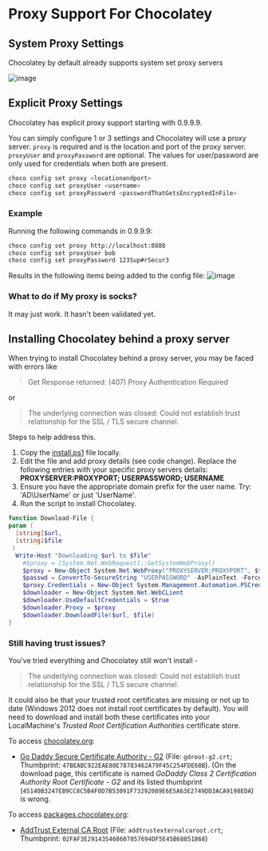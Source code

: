 # Proxy Support For Chocolatey

## System Proxy Settings
Chocolatey by default already supports system set proxy servers 

![image](https://cloud.githubusercontent.com/assets/63502/10038284/454be026-6189-11e5-8f83-e29d1705995c.png)

## Explicit Proxy Settings
Chocolatey has explicit proxy support starting with 0.9.9.9.

You can simply configure 1 or 3 settings and Chocolatey will use a proxy server. `proxy` is required and is the location and port of the proxy server. `proxyUser` and `proxyPassword` are optional. The values for user/password are only used for credentials when both are present.

~~~sh
choco config set proxy <locationandport>
choco config set proxyUser <username>
choco config set proxyPassword <passwordThatGetsEncryptedInFile>
~~~~

### Example

Running the following commands in 0.9.9.9:
~~~sh
choco config set proxy http://localhost:8888
choco config set proxyUser bob
choco config set proxyPassword 123Sup#rSecur3
~~~

Results in the following items being added to the config file:
![image](https://cloud.githubusercontent.com/assets/63502/10038348/4205507c-618a-11e5-911b-122eb960bc53.png)

### What to do if My proxy is socks?

It may just work. It hasn't been validated yet.

## Installing Chocolatey behind a proxy server

When trying to install Chocolatey behind a proxy server, you may be faced with errors like

> Get Response returned: (407) Proxy Authentication Required

or 

> The underlying connection was closed: Could not establish trust relationship for the SSL / TLS secure channel.

Steps to help address this.

1. Copy the [install.ps1](https://chocolatey.org/install.ps1) file locally.
2. Edit the file and add proxy details (see code change). Replace the following entries with your specific proxy servers details: **PROXYSERVER:PROXYPORT; USERPASSWORD; USERNAME**
3. Ensure you have the appropriate domain prefix for the user name. Try: 'AD\UserName' or just 'UserName'.
4. Run the script to install Chocolatey.

```PowerShell
function Download-File {
param (
  [string]$url,
  [string]$file
 )
  Write-Host "Downloading $url to $file"
    #$proxy = [System.Net.WebRequest]::GetSystemWebProxy()
    $proxy = New-Object System.Net.WebProxy("PROXYSERVER:PROXYPORT", $true)
    $passwd = ConvertTo-SecureString "USERPASSWORD" -AsPlainText -Force; ## Website credentials
    $proxy.Credentials = New-Object System.Management.Automation.PSCredential ("USERNAME", $passwd);
    $downloader = New-Object System.Net.WebCLient
    $downloader.UseDefaultCredentials = $true
    $downloader.Proxy = $proxy
    $downloader.DownloadFile($url, $file)
}
```

### Still having trust issues? 

You've tried everything and Chocolatey still won't install - 

> The underlying connection was closed: Could not establish trust relationship for the SSL / TLS secure channel.

It could also be that your trusted root certificates are missing or not up to date (Windows 2012 does not install root certificates by default). You will need to download and install both these certificates into your LocalMachine's *Trusted Root Certification Authorities* certificate store.

To access [chocolatey.org](https://chocolatey.org):
* [Go Daddy Secure Certificate Authority - G2](https://certs.godaddy.com/repository) (File: `gdroot-g2.crt`; Thumbprint: `47BEABC922EAE80E78783462A79F45C254FDE68B`). (On the download page, this certificate is named *GoDaddy Class 2 Certification Authority Root Certificate - G2* and its listed thumbprint (`45140B3247EB9CC8C5B4F0D7B53091F73292089E6E5A63E2749DD3ACA9198EDA`) is wrong.

To access [packages.chocolatey.org](https://packages.chocolatey.org):
* [AddTrust External CA Root](https://support.comodo.com/index.php?/Default/Knowledgebase/Article/View/917/91/) (File: `addtrustexternalcaroot.crt`; Thumbprint: `02FAF3E291435468607857694DF5E45B68851868`)
